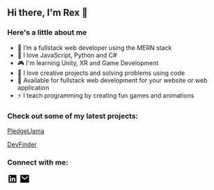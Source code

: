 ## Hi there, I'm Rex 👋

### Here's a little about me

- 🔭 I’m a fullstack web developer using the MERN stack
- 🌱 I love JavaScript, Python and C#
- 🎮 I'm learning Unity, XR and Game Development
- 👯 I love creative projects and solving problems using code
- 🥅 Available for fullstack web development for your website or web application
- ⚡ I teach programming by creating fun games and animations

### Check out some of my latest projects:
<a href="https://pledgellama.com/">PledgeLlama</a>

<a href="https://ze-e.github.io/dev_finder/">DevFinder</a>
 
### Connect with me:

<a href="https://www.linkedin.com/in/zachary-rex-rodriguez-0aa43723/"><img width=24 src="./linkedin-box-fill.svg"/></a>
<a href="mailto:zrexrodriguez@gmail.com"><img width=24 src="./mail-fill.svg"/></a>
